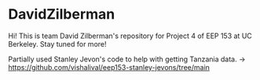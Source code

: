 # DavidZilberman
Hi! This is team David Zilberman's repository for Project 4 of EEP 153 at UC Berkeley. Stay tuned for more!

Partially used Stanley Jevon's code to help with getting Tanzania data. -> https://github.com/vishalival/eep153-stanley-jevons/tree/main
